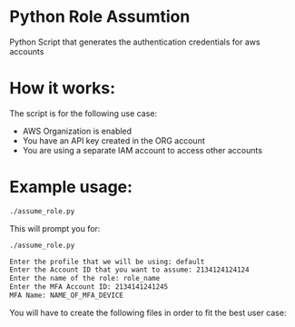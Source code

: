 # Python Role Assumtion
Python Script that generates the authentication credentials for aws accounts

# How it works:

The script is for the following use case:
- AWS Organization is enabled
- You have an API key created in the ORG account
- You are using a separate IAM account to access other accounts

# Example usage:

```bash
./assume_role.py
```

This will prompt you for:
```bash
./assume_role.py

Enter the profile that we will be using: default
Enter the Account ID that you want to assume: 2134124124124
Enter the name of the role: role_name
Enter the MFA Account ID: 2134141241245
MFA Name: NAME_OF_MFA_DEVICE
```

You will have to create the following files in order to fit the best user case:
